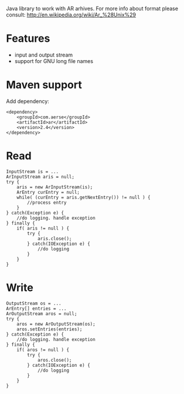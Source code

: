 Java library to work with AR arhives. For more info about format please consult:
http://en.wikipedia.org/wiki/Ar_%28Unix%29


Features
========

  * input and output stream
  * support for GNU long file names

Maven support
========

Add dependency:
```
<dependency>
	<groupId>com.aerse</groupId>
	<artifactId>ar</artifactId>
	<version>2.4</version>
</dependency>
```

Read
========

```
InputStream is = ...
ArInputStream aris = null;
try {
	aris = new ArInputStream(is);
	ArEntry curEntry = null;
	while( (curEntry = aris.getNextEntry()) != null ) {
	    //process entry
	}
} catch(Exception e) {
	//do logging. handle exception
} finally {
	if( aris != null ) {
	    try {
	        aris.close();
	    } catch(IOException e) {
	        //do logging
	    }
	}
}
```

Write
========

```
OutputStream os = ...
ArEntry[] entries = ...
ArOutputStream aros = null;
try {
	aros = new ArOutputStream(os);
	aros.setEntries(entries);
} catch(Exception e) {
	//do logging. handle exception
} finally {
	if( aros != null ) {
	    try {
	        aros.close();
	    } catch(IOException e) {
	        //do logging
	    }
	}
}
```
